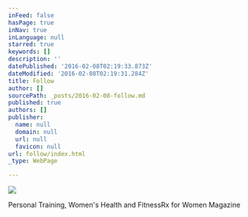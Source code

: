 ```yaml
---
inFeed: false
hasPage: true
inNav: true
inLanguage: null
starred: true
keywords: []
description: ''
datePublished: '2016-02-08T02:19:33.873Z'
dateModified: '2016-02-08T02:19:31.284Z'
title: Follow
author: []
sourcePath: _posts/2016-02-08-follow.md
published: true
authors: []
publisher:
  name: null
  domain: null
  url: null
  favicon: null
url: follow/index.html
_type: WebPage

---
```

![](https://s3-us-west-2.amazonaws.com/the-grid-img/p/effc190f5fa13f7a64ed00fa7ed114c0571b7ada.jpg)

Personal Training, Women's Health and FitnessRx for Women Magazine